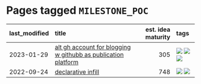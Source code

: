 # Pages tagged `MILESTONE_POC`

|last_modified|title|est. idea maturity|tags
|:---|:---|---:|:---|
|2023-01-29|[alt gh account for blogging w githubb as publication platform](../alt_gh_account_for_blogging.md)|305|[![](https://img.shields.io/badge/tag-MILESTONE_POC-53417a)](../tags/MILESTONE_POC.md) [![](https://img.shields.io/badge/tag-publication-96f021)](../tags/publication.md) [![](https://img.shields.io/badge/tag-wip-fda5ff)](../tags/wip.md)|
|2022-09-24|[declarative infill](../declarative-infill.md)|748|[![](https://img.shields.io/badge/tag-MILESTONE_POC-53417a)](../tags/MILESTONE_POC.md) [![](https://img.shields.io/badge/tag-experimental-4bcfd8)](../tags/experimental.md)|